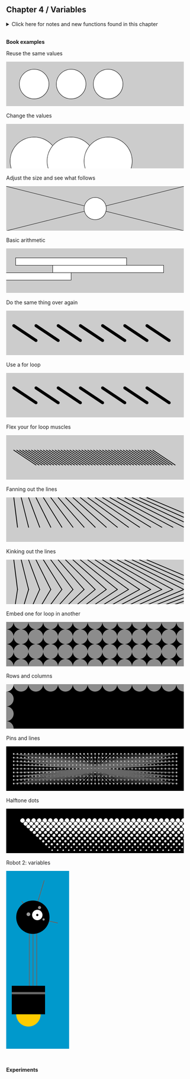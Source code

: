 
## Chapter 4 / Variables


<details>
<summary markdown="span">Click here for notes and new functions found in this chapter</summary>

- One of the reasons we use variables is to avoid repeating our- selves in the code. E.g. when you turn the coordinate and diameter details for circles into variables, the same values can be used for multiple ellipses. Otherwise, you'd have to change the coordinate and diameter code in multiple places. This also allows you to experiment with alternatives quickly.
- Processing has a series of special variables to store information about the program while it runs. For instance, the width and height of the window are stored in variables called width and height. These values are set by the size() function. They can be used to draw elements relative to the size of the window, even if the size() line changes. Other special variables keep track of the status of the mouse and keyboard values and much more (Chapter 5).
- The ultimate power of working with a for loop is the ability to make quick changes to the code. Because the code inside the block is typically run multiple times, a change to the block is magnified when the code is run.  

</details>


<br/>

**Book examples**



Reuse the same values

![example_4_1_reuse_same_values](https://github.com/dtolonen/Getting_started_with_Processing.py_book/blob/master/Chapter_4_Variables/example_4_1_reuse_same_values/frames/SaveExample-0000.png)

Change the values

![example_4_2_change_values](https://github.com/dtolonen/Getting_started_with_Processing.py_book/blob/master/Chapter_4_Variables/example_4_2_change_values/frames/SaveExample-0000.png)

Adjust the size and see what follows

![example_4_3_adjust_size_see_what_follows](https://github.com/dtolonen/Getting_started_with_Processing.py_book/blob/master/Chapter_4_Variables/example_4_3_adjust_size_see_what_follows/frames/SaveExample-0000.png)

Basic arithmetic

![example_4_4_basic_arithmetic](https://github.com/dtolonen/Getting_started_with_Processing.py_book/blob/master/Chapter_4_Variables/example_4_4_basic_arithmetic/frames/SaveExample-0000.png)

Do the same thing over again

![example_4_5_do_the_same_thing_over_again](https://github.com/dtolonen/Getting_started_with_Processing.py_book/blob/master/Chapter_4_Variables/example_4_5_do_the_same_thing_over_again/frames/SaveExample-0000.png)

Use a for loop

![example_4_6_use_a_for_loop](https://github.com/dtolonen/Getting_started_with_Processing.py_book/blob/master/Chapter_4_Variables/example_4_6_use_a_for_loop/frames/SaveExample-0000.png)

Flex your for loop muscles

![example_4_7_flex_your_for_loop_s_muscles](https://github.com/dtolonen/Getting_started_with_Processing.py_book/blob/master/Chapter_4_Variables/example_4_7_flex_your_for_loops_muscles/frames/SaveExample-0000.png)

Fanning out the lines

![example_4_8_fanning_out_the_lines](https://github.com/dtolonen/Getting_started_with_Processing.py_book/blob/master/Chapter_4_Variables/example_4_8_fanning_out_the_lines/frames/SaveExample-0000.png)

Kinking out the lines

![example_4_9_kinking_out_the_lines](https://github.com/dtolonen/Getting_started_with_Processing.py_book/blob/master/Chapter_4_Variables/example_4_9_kinking_out_the_lines/frames/SaveExample-0000.png)

Embed one for loop in another

![example_4_10_embed_one_for_loop_in_another](https://github.com/dtolonen/Getting_started_with_Processing.py_book/blob/master/Chapter_4_Variables/example_4_10_embed_one_for_loop_in_another/frames/SaveExample-0000.png)

Rows and columns

![example_4_11_rows_and_columns](https://github.com/dtolonen/Getting_started_with_Processing.py_book/blob/master/Chapter_4_Variables/example_4_11_rows_and_columns/frames/SaveExample-0000.png)

Pins and lines 

![example_4_12_pins_and_lines](https://github.com/dtolonen/Getting_started_with_Processing.py_book/blob/master/Chapter_4_Variables/example_4_12_pins_and_lines/frames/SaveExample-0000.png)

Halftone dots

![example_4_13_halftone_dots](https://github.com/dtolonen/Getting_started_with_Processing.py_book/blob/master/Chapter_4_Variables/example_4_13_halftone_dots/frames/SaveExample-0000.png)

Robot 2: variables

![example_4_14_robot_2_variables](https://github.com/dtolonen/Getting_started_with_Processing.py_book/blob/master/Chapter_4_Variables/example_4_14_robot_2_variables/frames/SaveExample-0000.png)


<br/>

**Experiments**

<br/>